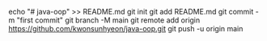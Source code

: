 echo "# java-oop" >> README.md
git init
git add README.md
git commit -m "first commit"
git branch -M main
git remote add origin https://github.com/kwonsunhyeon/java-oop.git
git push -u origin main
